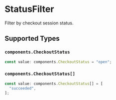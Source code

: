 # StatusFilter

Filter by checkout session status.


## Supported Types

### `components.CheckoutStatus`

```typescript
const value: components.CheckoutStatus = "open";
```

### `components.CheckoutStatus[]`

```typescript
const value: components.CheckoutStatus[] = [
  "succeeded",
];
```


